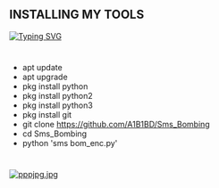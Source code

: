 ## INSTALLING MY TOOLS
<a href="https://git.io/typing-svg"><img src="https://readme-typing-svg.demolab.com?font=Fira+Code&pause=1000&color=F73013&width=435&lines=Sms+Bombing%F0%9F%98%8D" alt="Typing SVG" /></a>
# 
- apt update
- apt upgrade
- pkg install python
- pkg install python2
- pkg install python3
- pkg install git
- git clone https://github.com/A1B1BD/Sms_Bombing
- cd Sms_Bombing
- python 'sms bom_enc.py'
#
[![pppjpg.jpg](https://i.postimg.cc/j2Y0Zdxy/pppjpg.jpg)](https://postimg.cc/MM5FGwjG)
